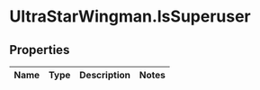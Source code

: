 # UltraStarWingman.IsSuperuser

## Properties

Name | Type | Description | Notes
------------ | ------------- | ------------- | -------------


